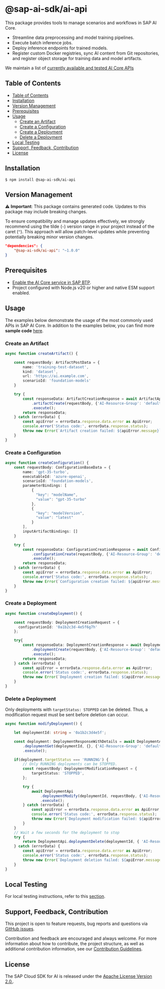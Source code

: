 # @sap-ai-sdk/ai-api

This package provides tools to manage scenarios and workflows in SAP AI Core.

- Streamline data preprocessing and model training pipelines.
- Execute batch inference jobs.
- Deploy inference endpoints for trained models.
- Register custom Docker registries, sync AI content from Git repositories, and register object storage for training data and model artifacts.

We maintain a list of [currently available and tested AI Core APIs](https://github.com/SAP/ai-sdk-js/blob/main/docs/list-tested-APIs.md)

## Table of Contents

- [Table of Contents](#table-of-contents)
- [Installation](#installation)
- [Version Management](#version-management)
- [Prerequisites](#prerequisites)
- [Usage](#usage)
  - [Create an Artifact](#create-an-artifact)
  - [Create a Configuration](#create-a-configuration)
  - [Create a Deployment](#create-a-deployment)
  - [Delete a Deployment](#delete-a-deployment)
- [Local Testing](#local-testing)
- [Support, Feedback, Contribution](#support-feedback-contribution)
- [License](#license)

## Installation

```
$ npm install @sap-ai-sdk/ai-api
```

## Version Management

⚠️ **Important**: This package contains generated code.
Updates to this package may include breaking changes.

To ensure compatibility and manage updates effectively, we strongly recommend using the tilde (`~`) version range in your project instead of the caret (`^`). This approach will allow patch-level updates while preventing potentially breaking minor version changes.

```JSON
"dependencies": {
    "@sap-ai-sdk/ai-api": "~1.0.0"
}
```

## Prerequisites

- [Enable the AI Core service in SAP BTP](https://help.sap.com/docs/sap-ai-core/sap-ai-core-service-guide/initial-setup).
- Project configured with Node.js v20 or higher and native ESM support enabled.

## Usage

The examples below demonstrate the usage of the most commonly used APIs in SAP AI Core.
In addition to the examples below, you can find more **sample code** [here](https://github.com/SAP/ai-sdk-js/blob/main/sample-code/src/ai-api).

### Create an Artifact

```TypeScript
async function createArtifact() {

    const requestBody: ArtifactPostData = {
        name: 'training-test-dataset',
        kind: 'dataset',
        url: 'https://ai.example.com',
        scenarioId: 'foundation-models'
    }

    try {
        const responseData: ArtifactCreationResponse = await ArtifactApi
            .artifactCreate(requestBody, {'AI-Resource-Group': 'default'})
            .execute();
        return responseData;
    } catch (errorData) {
        const apiError = errorData.response.data.error as ApiError;
        console.error('Status code:', errorData.response.status);
        throw new Error(`Artifact creation failed: ${apiError.message}`);
    }
}
```

### Create a Configuration

```TypeScript
async function createConfiguration() {
    const requestBody: ConfigurationBaseData = {
        name: 'gpt-35-turbo',
        executableId: 'azure-openai',
        scenarioId: 'foundation-models',
        parameterBindings: [
            {
              "key": "modelName",
              "value": "gpt-35-turbo"
            },
            {
              "key": "modelVersion",
              "value": "latest"
            }
        ],
        inputArtifactBindings: []
    }

    try {
        const responseData: ConfigurationCreationResponse = await ConfigurationApi
            .configurationCreate(requestBody, {'AI-Resource-Group': 'default'})
            .execute();
        return responseData;
    } catch (errorData) {
        const apiError = errorData.response.data.error as ApiError;
        console.error('Status code:', errorData.response.status);
        throw new Error(`Configuration creation failed: ${apiError.message}`);
    }
}
```

### Create a Deployment

```TypeScript
async function createDeployment() {

    const requestBody: DeploymentCreationRequest = {
      configurationId: '0a1b2c3d-4e5f6g7h'
    };

    try{
        const responseData: DeploymentCreationResponse = await DeploymentApi
            .deploymentCreate(requestBody, {'AI-Resource-Group': 'default'})
            .execute();
        return responseData;
    } catch (errorData) {
        const apiError = errorData.response.data.error as ApiError;
        console.error('Status code:', errorData.response.status);
        throw new Error(`Deployment creation failed: ${apiError.message}`);
    }
}
```

### Delete a Deployment

Only deployments with `targetStatus: STOPPED` can be deleted.
Thus, a modification request must be sent before deletion can occur.

```TypeScript
async function modifyDeployment() {

    let deploymentId: string = '0a1b2c3d4e5f';

    const deployment: DeploymentResponseWithDetails = await DeploymentApi
        .deploymentGet(deploymentId, {}, {'AI-Resource-Group': 'default'})
        .execute();

    if(deployment.targetStatus === 'RUNNING') {
        // Only RUNNING deployments can be STOPPED.
        const requestBody: DeploymentModificationRequest = {
            targetStatus: 'STOPPED',
        };

        try {
            await DeploymentApi
                .deploymentModify(deploymentId, requestBody, {'AI-Resource-Group': 'default'})
                .execute();
        } catch (errorData) {
            const apiError = errorData.response.data.error as ApiError;
            console.error('Status code:', errorData.response.status);
            throw new Error(`Deployment modification failed: ${apiError.message}`);
        }
    }
    // Wait a few seconds for the deployment to stop
    try {
        return DeploymentApi.deploymentDelete(deploymentId, { 'AI-Resource-Group': 'default' }).execute();
    } catch (errorData) {
        const apiError = errorData.response.data.error as ApiError;
        console.error('Status code:', errorData.response.status);
        throw new Error(`Deployment deletion failed: ${apiError.message}`);
    }
}
```

## Local Testing

For local testing instructions, refer to this [section](https://github.com/SAP/ai-sdk-js/blob/main/README.md#local-testing).

## Support, Feedback, Contribution

This project is open to feature requests, bug reports and questions via [GitHub issues](https://github.com/SAP/ai-sdk-js/issues).

Contribution and feedback are encouraged and always welcome.
For more information about how to contribute, the project structure, as well as additional contribution information, see our [Contribution Guidelines](https://github.com/SAP/ai-sdk-js/blob/main/CONTRIBUTING.md).

## License

The SAP Cloud SDK for AI is released under the [Apache License Version 2.0.](http://www.apache.org/licenses/).
